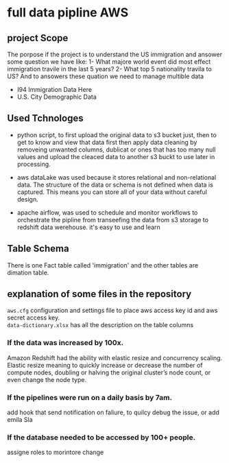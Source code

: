 # full data pipline AWS






## project Scope 
The porpose if the project is to understand the US immigration and ansower some question we have like:
1-	What majore world event did most effect immigration travile in the last 5 years?
2-	What top 5 nationality travila to US?
And to ansowers these quation we need to manage multible data 
-	I94 Immigration Data Here 
-	U.S. City Demographic Data


## Used Tchnologes 
- python script, to first upload the original data to s3 bucket just, then to get to know and view that data first then apply data cleaning by removeing unwanted columns, dublicat or ones that has too many null values and upload the cleaced data to another s3 buckt to use later in processing.  

- aws dataLake was used because it stores relational and non-relational data. The structure of the data or schema is not defined when data is captured. This means you can store all of your data without careful design.

- apache airflow, was used to schedule and monitor workflows to orchestrate the pipline from transeefing the data from s3 storage to redshift data werehouse. it's easy to use and learn 

## Table Schema 
There is one Fact table called 'immigration' and the other tables are dimation table.  

## explanation of some files in the repository    
`aws.cfg` configuration and settings file to place aws access key id and aws secret access key.      
`data-dictionary.xlsx` has all the description on the table columns


### If the data was increased by 100x.
Amazon Redshift had the ability with elastic resize and concurrency scaling. Elastic resize meaning to quickly increase or decrease the number of compute nodes, doubling or halving the original cluster’s node count, or even change the node type.

### If the pipelines were run on a daily basis by 7am.
add hook that send notification on faliure, to quilcy debug the issue, or add emila Sla


### If the database needed to be accessed by 100+ people.
assigne roles to morintore change  

